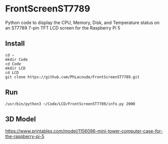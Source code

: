 # FrontScreenST7789
Python code to display the CPU, Memory, Disk, and Temperature status on an ST7789 7-pin TFT LCD screen for the Raspberry Pi 5

## Install
```
cd ~
mkdir Code
cd Code
mkdir LCD
cd LCD
git clone https://github.com/PhLacoude/FrontScreenST7789.git
```

## Run
```
/usr/bin/python3 ~/Code/LCD/FrontScreenST7789/info.py 2000
```

## 3D Model
https://www.printables.com/model/1156096-mini-tower-computer-case-for-the-raspberry-pi-5
